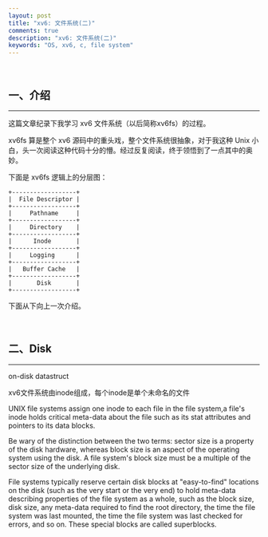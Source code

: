 ```yaml
---
layout: post
title: "xv6: 文件系统(二)"
comments: true
description: "xv6: 文件系统(二)"
keywords: "OS, xv6, c, file system"
---
```


&nbsp;

## 一、介绍

___

这篇文章纪录下我学习 xv6 文件系统（以后简称xv6fs）的过程。

xv6fs 算是整个 xv6 源码中的重头戏，整个文件系统很抽象，对于我这种 Unix 小白，头一次阅读这种代码十分的懵。经过反复阅读，终于领悟到了一点其中的奥妙。

下面是 xv6fs 逻辑上的分层图：

```
+------------------+
|  File Descriptor |
+------------------+
|     Pathname     |
+------------------+
|     Directory    |
+------------------+
|      Inode       |
+------------------+
|     Logging      |
+------------------+
|   Buffer Cache   |
+------------------+
|       Disk       |
+------------------+
```

下面从下向上一次介绍。

&nbsp;

## 二、Disk

___

on-disk datastruct








xv6文件系统由inode组成，每个inode是单个未命名的文件

UNIX file systems assign one inode to each file in the file system,a file's inode holds critical meta-data about the file such as its stat attributes and pointers to its data blocks.

Be wary of the distinction between the two terms: sector size is a property of the disk hardware, whereas block size is an aspect of the operating system using the disk. A file system's block size must be a multiple of the sector size of the underlying disk.

File systems typically reserve certain disk blocks at "easy-to-find" locations on the disk (such as the very start or the very end) to hold meta-data describing properties of the file system as a whole, such as the block size, disk size, any meta-data required to find the root directory, the time the file system was last mounted, the time the file system was last checked for errors, and so on. These special blocks are called superblocks.